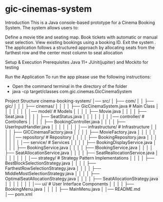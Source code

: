 # gic-cinemas-system
Introduction
This is a Java console-based prototype for a Cinema Booking System. The system allows users to:

Define a movie title and seating map.
Book tickets with automatic or manual seat selection.
View existing bookings using a booking ID.
Exit the system .
The application follows a structured approach by allocating seats from the farthest row and the center most column to seat allocation

Setup & Execution
Prerequisites
Java 11+
JUnit(jupiter) and Mockito for testing

Run the Application
To run the app please use the following instructions:
- Open the command terminal in the directory of the folder
- java -cp target/classes com.gic.cinemas.GicCinemaSystem

Project Structure
cinema-booking-system/
│── src/
│   ├── com/
│   │   ├── gic/
│   │   │   ├── cinemas/
│   │   │   │   ├── GicCinemaSystem.java  # Main Class
│   │   │   │
│   │   │   │── model/                   # Models
│   │   │   │   ├── Movie.java
│   │   │   │   ├── Seat.java
│   │   │   │   ├── SeatStatus.java
│   │   │   │
│   │   │   │── controller/               # Controllers
│   │   │   │   ├── BookingController.java
│   │   │   │   ├── UserInputHandler.java
│   │   │   │
│   │   │   │── infrastructure/           # Infrastructure
│   │   │   │   ├── GICCinemasFactory.java
│   │   │   │   ├── MovieFactory.java
│   │   │   │
│   │   │   │── repository/                # Repository
│   │   │   │   ├── BookingRepository.java
│   │   │   │
│   │   │   │── service/                   # Services
│   │   │   │   ├── BookingDisplayService.java
│   │   │   │   ├── BookingService.java
│   │   │   │   ├── IBookingService.java
│   │   │   │   ├── SeatAllocationService.java
│   │   │   │   ├── SeatReallocationService.java
│   │   │   │
│   │   │   │── strategy/                  # Strategy Pattern Implementations
│   │   │   │   ├── BestBlockSelectionStrategy.java
│   │   │   │   ├── FarthestRowSelectionStrategy.java
│   │   │   │   ├── MiddleMostSelectionStrategy.java
│   │   │   │   ├── OptimalSeatAllocationStrategy.java
│   │   │   │   ├── SeatAllocationStrategy.java
│   │   │   │
│   │   │   │── ui/                        # User Interface Components
│   │   │   │   ├── BookingMenu.java
│   │   │   │   ├── MainMenu.java
│
│── README.md                               
│── pom.xml                                
